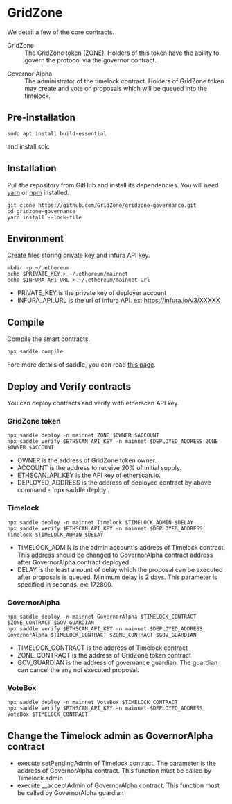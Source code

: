 # GridZone

We detail a few of the core contracts.

<dl>
  <dt>GridZone</dt>
  <dd>The GridZone token (ZONE). Holders of this token have the ability to govern the protocol via the governor contract.</dd>
</dl>

<dl>
  <dt>Governor Alpha</dt>
  <dd>The administrator of the timelock contract. Holders of GridZone token may create and vote on proposals which will be queued into the timelock.</dd>
</dl>

## Pre-installation

    sudo apt install build-essential

and install solc

## Installation
Pull the repository from GitHub and install its dependencies. You will need [yarn](https://yarnpkg.com/lang/en/docs/install/) or [npm](https://docs.npmjs.com/cli/install) installed.

    git clone https://github.com/GridZone/gridzone-governance.git
    cd gridzone-governance
    yarn install --lock-file

## Environment

Create files storing private key and infura API key.

    mkdir -p ~/.ethereum
    echo $PRIVATE_KEY > ~/.ethereum/mainnet
    echo $INFURA_API_URL > ~/.ethereum/mainnet-url

* PRIVATE_KEY is the private key of deployer account 
* INFURA_API_URL is the url of infura API. ex: https://infura.io/v3/XXXXX

## Compile

Compile the smart contracts.

    npx saddle compile

Fore more details of saddle, you can read [this page](https://github.com/compound-finance/saddle#cli).

## Deploy and Verify contracts

You can deploy contracts and verify with etherscan API key.

### GridZone token

    npx saddle deploy -n mainnet ZONE $OWNER $ACCOUNT
    npx saddle verify $ETHSCAN_API_KEY -n mainnet $DEPLOYED_ADDRESS ZONE $OWNER $ACCOUNT

* OWNER is the address of GridZone token owner.
* ACCOUNT is the address to receive 20% of initial supply.
* ETHSCAN_API_KEY is the API key of [etherscan.io](https://etherscan.io/).
* DEPLOYED_ADDRESS is the address of deployed contract by above command - 'npx saddle deploy'.

### Timelock

    npx saddle deploy -n mainnet Timelock $TIMELOCK_ADMIN $DELAY
    npx saddle verify $ETHSCAN_API_KEY -n mainnet $DEPLOYED_ADDRESS Timelock $TIMELOCK_ADMIN $DELAY

* TIMELOCK_ADMIN is the admin account's address of Timelock contract. This address should be changed to GovernorAlpha contract address after GovernorAlpha contract deployed.
* DELAY is the least amount of delay which the proposal can be executed after proposals is queued. Minimum delay is 2 days. This parameter is specified in seconds. ex: 172800.

### GovernorAlpha

    npx saddle deploy -n mainnet GovernorAlpha $TIMELOCK_CONTRACT $ZONE_CONTRACT $GOV_GUARDIAN
    npx saddle verify $ETHSCAN_API_KEY -n mainnet $DEPLOYED_ADDRESS GovernorAlpha $TIMELOCK_CONTRACT $ZONE_CONTRACT $GOV_GUARDIAN

* TIMELOCK_CONTRACT is the address of Timelock contract
* ZONE_CONTRACT is the address of GridZone token contract
* GOV_GUARDIAN is the address of governance guardian. The guardian can cancel the any not executed proposal.

### VoteBox

    npx saddle deploy -n mainnet VoteBox $TIMELOCK_CONTRACT
    npx saddle verify $ETHSCAN_API_KEY -n mainnet $DEPLOYED_ADDRESS VoteBox $TIMELOCK_CONTRACT

## Change the Timelock admin as GovernorAlpha contract

* execute setPendingAdmin of Timelock contract. The parameter is the address of GovernorAlpha contract. This function must be called by Timelock admin
* execute __acceptAdmin of GovernorAlpha contract. This function must be called by GovernorAlpha guardian
